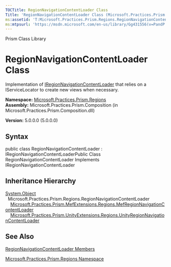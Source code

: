 ```yaml
---
TOCTitle: RegionNavigationContentLoader Class
Title: 'RegionNavigationContentLoader Class (Microsoft.Practices.Prism.Regions)'
ms:assetid: 'T:Microsoft.Practices.Prism.Regions.RegionNavigationContentLoader'
ms:mtpsurl: 'https://msdn.microsoft.com/en-us/library/Gg431556(v=PandP.50)'
---
```


Prism Class Library

RegionNavigationContentLoader Class
===================================

Implementation of [IRegionNavigationContentLoader](https://msdn.microsoft.com/t:microsoft.practices.prism.regions.iregionnavigationcontentloader) that relies on a IServiceLocator to create new views when necessary.

**Namespace:** [Microsoft.Practices.Prism.Regions](https://msdn.microsoft.com/n:microsoft.practices.prism.regions)
**Assembly:** Microsoft.Practices.Prism.Composition (in Microsoft.Practices.Prism.Composition.dll)

**Version:** 5.0.0.0 (5.0.0.0)

## Syntax


<span id="syntaxToggle"></span>public class RegionNavigationContentLoader : IRegionNavigationContentLoaderPublic Class RegionNavigationContentLoader Implements IRegionNavigationContentLoader

Inheritance Hierarchy
---------------------

<span id="familyToggle"></span>[System.Object](http://msdn2.microsoft.com/en-us/library/e5kfa45b)
  Microsoft.Practices.Prism.Regions.RegionNavigationContentLoader
    [Microsoft.Practices.Prism.MefExtensions.Regions.MefRegionNavigationContentLoader](https://msdn.microsoft.com/t:microsoft.practices.prism.mefextensions.regions.mefregionnavigationcontentloader)
    [Microsoft.Practices.Prism.UnityExtensions.Regions.UnityRegionNavigationContentLoader](https://msdn.microsoft.com/t:microsoft.practices.prism.unityextensions.regions.unityregionnavigationcontentloader)

See Also
--------


[RegionNavigationContentLoader Members](https://msdn.microsoft.com/allmembers.t:microsoft.practices.prism.regions.regionnavigationcontentloader)

[Microsoft.Practices.Prism.Regions Namespace](https://msdn.microsoft.com/n:microsoft.practices.prism.regions)
